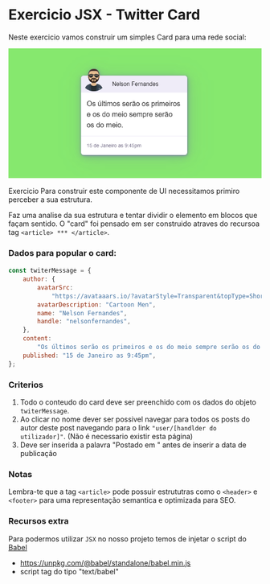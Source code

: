 # Exercicio JSX - Twitter Card

Neste exercicio vamos construir um simples Card para uma rede social:

![alt text](./imagens/exemplo.png)

Exercicio
Para construir este componente de UI necessitamos primiro perceber a sua estrutura.

Faz uma analise da sua estrutura e tentar dividir o elemento em blocos que façam sentido. O "card" foi pensado em ser construido atraves do recursoa tag `<article> *** </article>`.

### Dados para popular o card:

```js
const twiterMessage = {
	author: {
		avatarSrc:
			"https://avataaars.io/?avatarStyle=Transparent&topType=ShortHairTheCaesarSidePart&accessoriesType=Sunglasses&hairColor=BrownDark&facialHairType=BeardLight&facialHairColor=Black&clotheType=BlazerShirt&eyeType=Default&eyebrowType=Default&mouthType=Default&skinColor=Light",
		avatarDescription: "Cartoon Men",
		name: "Nelson Fernandes",
		handle: "nelsonfernandes",
	},
	content:
		"Os últimos serão os primeiros e os do meio sempre serão os do meio.",
	published: "15 de Janeiro as 9:45pm",
};
```

### Criterios

1. Todo o conteudo do card deve ser preenchido com os dados do objeto `twiterMessage`.
2. Ao clicar no nome dever ser possivel navegar para todos os posts do autor deste post navegando para o link `"user/[handlder do utilizador]"`. (Não é necessario existir esta página)
3. Deve ser inserida a palavra "Postado em " antes de inserir a data de publicação

### Notas

Lembra-te que a tag `<article>` pode possuir estrututras como o `<header>` e `<footer>` para uma representação semantica e optimizada para SEO.

### Recursos extra

Para podermos utilizar `JSX` no nosso projeto temos de injetar o script do [Babel](https://babeljs.io/repl#?browsers=defaults%2C%20not%20ie%2011%2C%20not%20ie_mob%2011&build=&builtIns=App&corejs=3.21&spec=false&loose=false&code_lz=MYewdgzgLgBArgSxgXhgHgCYIG42AGwEMIIA5QgWwFNkAiUMKQhMKgJ1oD4B5ImAUSxQ0AeizZOAKCA&debug=false&forceAllTransforms=false&modules=false&shippedProposals=false&circleciRepo=&evaluate=false&fileSize=false&timeTravel=false&sourceType=module&lineWrap=true&presets=react&prettier=true&targets=&version=7.20.4&externalPlugins=&assumptions=%7B%7D)

- https://unpkg.com/@babel/standalone/babel.min.js
- script tag do tipo "text/babel"

